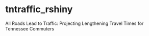 # tntraffic_rshiny
All Roads Lead to Traffic: Projecting Lengthening Travel Times for Tennessee Commuters
